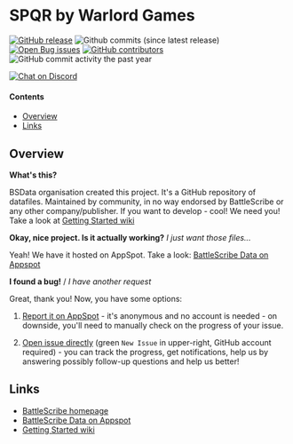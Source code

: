 SPQR by Warlord Games
====

[![GitHub release](https://img.shields.io/github/release/BSData/spqr.svg?style=flat-square)](https://github.com/BSData/spqr/releases/latest)
![Github commits (since latest release)](https://img.shields.io/github/commits-since/BSData/spqr/latest.svg?style=flat-square)
[![Open Bug issues](https://img.shields.io/github/issues/bsdata/spqr/bug.svg?style=flat-square&label=bugs)](https://github.com/BSData/spqr/issues?q=is%3Aissue+is%3Aopen+label%3Abug)
[![GitHub contributors](https://img.shields.io/github/contributors/BSData/spqr.svg?style=flat-square)](https://github.com/BSData/spqr/graphs/contributors)
![GitHub commit activity the past year](https://img.shields.io/github/commit-activity/y/BSData/spqr.svg?style=flat-square)

[![Chat on Discord](https://img.shields.io/discord/558412685981777922.svg?logo=discord&style=popout-square)](https://discord.gg/KqPVhds)

#### Contents ####

* [Overview][]
* [Links][]

## Overview ##
[Overview]: #overview

__What's this?__

BSData organisation created this project. It's a GitHub repository of datafiles.
Maintained by community, in no way endorsed by BattleScribe or any other company/publisher. If you want
to develop - cool! We need you! Take a look at [Getting Started wiki][]

__Okay, nice project. Is it actually working?__ _I just want those files..._

Yeah! We have it hosted on AppSpot. Take a look: [BattleScribe Data on Appspot][]

__I found a bug!__ / *I have another request*

Great, thank you! Now, you have some options:

1. [Report it on AppSpot][] - it's anonymous and no account is needed - on downside, you'll need to manually check on the progress of your issue.

2. [Open issue directly][] (green `New Issue` in upper-right, GitHub account required) - you can track the progress, get notifications, help us by answering possibly follow-up questions and help us better!

## Links ##
[Links]: #links

* [BattleScribe homepage][]
* [BattleScribe Data on Appspot][]
* [Getting Started wiki][]

[Report it on Appspot]: http://battlescribedata.appspot.com/#/repo/spqr
[Open Issue directly]: https://github.com/BSData/spqr/issues
[BattleScribe homepage]: http://www.battlescribe.net/
[BattleScribe Data on Appspot]: http://battlescribedata.appspot.com/#/repos
[Getting Started wiki]: https://github.com/BSData/catalogue-development/wiki/Getting-Started#contributing
